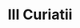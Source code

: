 ---
title: III Curiatii

mediaPath: /videos/c_02_cl-1080p.mp4
mediaPosition:  []
mediaRotation:  []
mediaScale: 1
cameraFOV: 60

cameraPosition:  []
cameraTarget:  []

animationEntry: 2000
---